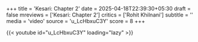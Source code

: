 +++
title = 'Kesari: Chapter 2'
date = 2025-04-18T22:39:30+05:30
draft = false
mreviews = ['Kesari: Chapter 2']
critics = ['Rohit Khilnani']
subtitle = ''
media = 'video'
source = 'u_LcHbxuC3Y'
score = 8
+++

{{< youtube id="u_LcHbxuC3Y" loading="lazy" >}}
